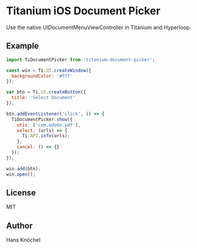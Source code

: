 # Titanium iOS Document Picker

Use the native UIDocumentMenuViewController in Titanium and Hyperloop.

## Example

```js
import TiDocumentPicker from 'titanium-document-picker';

const win = Ti.UI.createWindow({
  backgroundColor: '#fff'
});

var btn = Ti.UI.createButton({
  title: 'Select Document'
});

btn.addEventListener('click', () => {
  TiDocumentPicker.show({
    utis: ['com.adobe.pdf'],
    select: (urls) => {
      Ti.API.info(urls);
    },
    cancel: () => {}
  });
});

win.add(btn);
win.open();
```

## License

MIT

## Author

Hans Knöchel
